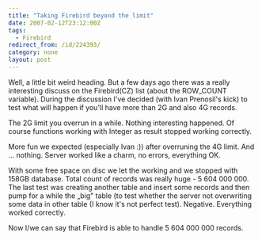 ```yaml
---
title: "Taking Firebird beyond the limit"
date: 2007-02-12T23:12:00Z
tags:
  - Firebird
redirect_from: /id/224393/
category: none
layout: post
---
```

Well, a little bit weird heading. But a few days ago there was a really interesting discuss on the Firebird(CZ) list (about the ROW_COUNT variable). During the discussion I've decided (with Ivan Prenosil's kick) to test what will happen if you'll have more than 2G and also 4G records.

The 2G limit you overrun in a while. Nothing interesting happened. Of course functions working with Integer as result stopped working correctly.

More fun we expected (especially Ivan :)) after overruning the 4G limit. And ... nothing. Server worked like a charm, no errors, everything OK.

With some free space on disc we let the working and we stopped with 158GB database. Total count of records was really huge - 5 604 000 000. The last test was creating another table and insert some records and then pump for a while the „big" table (to test whether the server not overwriting some data in other table (I know it's not perfect test). Negative. Everything worked correctly.

Now I/we can say that Firebird is able to handle 5 604 000 000 records.
